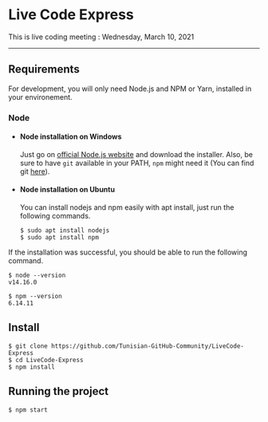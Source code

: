 # Live Code Express

This is live coding meeting : Wednesday, March 10, 2021

---
## Requirements

For development, you will only need Node.js and NPM or Yarn, installed in your environement.

### Node
- #### Node installation on Windows

  Just go on [official Node.js website](https://nodejs.org/) and download the installer.
Also, be sure to have `git` available in your PATH, `npm` might need it (You can find git [here](https://git-scm.com/)).

- #### Node installation on Ubuntu

  You can install nodejs and npm easily with apt install, just run the following commands.

      $ sudo apt install nodejs
      $ sudo apt install npm


If the installation was successful, you should be able to run the following command.

    $ node --version
    v14.16.0

    $ npm --version
    6.14.11


## Install

    $ git clone https://github.com/Tunisian-GitHub-Community/LiveCode-Express
    $ cd LiveCode-Express
    $ npm install


## Running the project

    $ npm start

